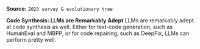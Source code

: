 **Source:** `2023 survey & evolutionary tree`

**Code Synthesis: LLMs are Remarkably Adept**
LLMs are remarkably adept at code synthesis as well. Either for text-code generation, such as HumanEval and MBPP, or for code repairing, such as DeepFix, LLMs can perform pretty well.
